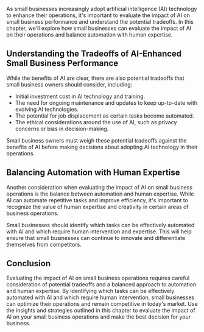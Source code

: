 
As small businesses increasingly adopt artificial intelligence (AI) technology to enhance their operations, it's important to evaluate the impact of AI on small business performance and understand the potential tradeoffs. In this chapter, we'll explore how small businesses can evaluate the impact of AI on their operations and balance automation with human expertise.

Understanding the Tradeoffs of AI-Enhanced Small Business Performance
---------------------------------------------------------------------

While the benefits of AI are clear, there are also potential tradeoffs that small business owners should consider, including:

* Initial investment cost in AI technology and training.
* The need for ongoing maintenance and updates to keep up-to-date with evolving AI technologies.
* The potential for job displacement as certain tasks become automated.
* The ethical considerations around the use of AI, such as privacy concerns or bias in decision-making.

Small business owners must weigh these potential tradeoffs against the benefits of AI before making decisions about adopting AI technology in their operations.

Balancing Automation with Human Expertise
-----------------------------------------

Another consideration when evaluating the impact of AI on small business operations is the balance between automation and human expertise. While AI can automate repetitive tasks and improve efficiency, it's important to recognize the value of human expertise and creativity in certain areas of business operations.

Small businesses should identify which tasks can be effectively automated with AI and which require human intervention and expertise. This will help ensure that small businesses can continue to innovate and differentiate themselves from competitors.

Conclusion
----------

Evaluating the impact of AI on small business operations requires careful consideration of potential tradeoffs and a balanced approach to automation and human expertise. By identifying which tasks can be effectively automated with AI and which require human intervention, small businesses can optimize their operations and remain competitive in today's market. Use the insights and strategies outlined in this chapter to evaluate the impact of AI on your small business operations and make the best decision for your business.

